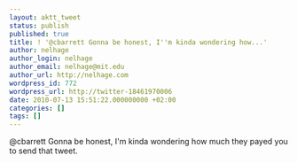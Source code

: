 ```yaml
---
layout: aktt_tweet
status: publish
published: true
title: ! '@cbarrett Gonna be honest, I''m kinda wondering how...'
author: nelhage
author_login: nelhage
author_email: nelhage@mit.edu
author_url: http://nelhage.com
wordpress_id: 772
wordpress_url: http://twitter-18461970006
date: 2010-07-13 15:51:22.000000000 +02:00
categories: []
tags: []
---
```

@cbarrett Gonna be honest, I'm kinda wondering how much they payed you to send that tweet.
